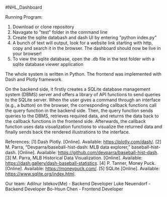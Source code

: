 #NHL_Dashboard

Running Program:
1) Download or clone repository
2) Navagate to "test" folder in the command line
3) Create the sqlite databash and dash UI by entering "python index.py"
4) A bunch of text will output, look for a website link starting with http, copy and search it in the browser. The dashboard should now be live in your browser!
5) To view the sqlite database, open the .db file in the test folder with a sqlite database viewer application

The whole system is written in Python. 
The frontend was implemented with Dash and Plotly framework. 

On the backend side, it firstly creates a SQLite database management system (DBMS) server and offers a library of API functions to send queries to the SQLite server.
When the user gives a command through an interface (e.g., a button) on the browser, the corresponding callback functions call the query function in the backend side.
Then, the query function sends queries to the DBMS, retrieves required data, and returns the data back to the callback functions in the frontend side. Afterwards, the
callback function uses data visualization functions to visualize the returned data and finally sends back the rendered illustrations to the interface.

References:
[1] Dash Plotly. [Online]. Available: https://plotly.com/dash/.
[2] M. Parra, “Devparra/baseball-hist-dash: MLB data explorer,” baseball-hist-dash. [Online]. Available: https://github.com/devparra/baseball-hist-dash.
[3] M. Parra, MLB Historical Data Visualization. [Online]. Available: https://dash.gallery/dash-baseball-statistics.
[4] P. Tanner, Money Puck. [Online]. Available: https://moneypuck.com/.
[5] SQLite [Online]. Available: https://www.sqlite.org/index.html.

Our team:
Adilnur Istekov(Me) - Backend Developer
Luke Neuendorf - Backend Developer
Bo-Hsun Chen - Frontend Developer
